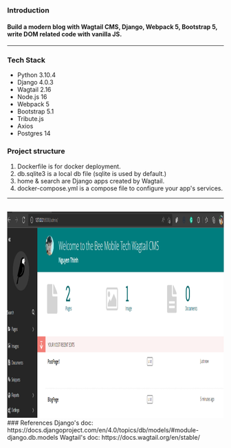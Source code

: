 ### Introduction
#### Build a modern blog with Wagtail CMS, Django, Webpack 5, Bootstrap 5, write DOM related code with vanilla JS.
___
### Tech Stack
- Python 3.10.4
- Django 4.0.3
- Wagtail 2.16
- Node.js 16
- Webpack 5
- Bootstrap 5.1
- Tribute.js
- Axios
- Postgres 14
### Project structure
1. Dockerfile is for docker deployment.
2. db.sqlite3 is a local db file (sqlite is used by default.)
3. home & search are Django apps created by Wagtail.
4. docker-compose.yml is a compose file to configure your app's services.
___
<br>
<img src="img/admin.png" height="480" />
<br>
### References
Django's doc: https://docs.djangoproject.com/en/4.0/topics/db/models/#module-django.db.models
Wagtail's doc: https://docs.wagtail.org/en/stable/